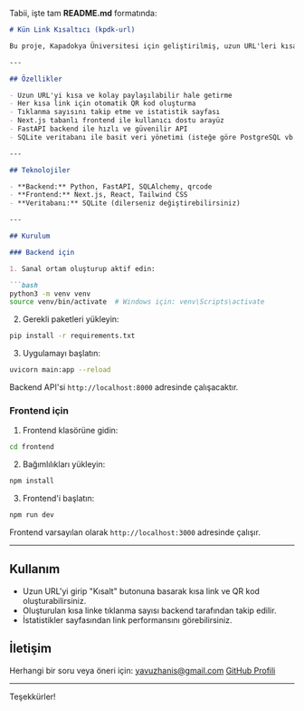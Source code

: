 Tabii, işte tam **README.md** formatında:

````markdown
# Kün Link Kısaltıcı (kpdk-url)

Bu proje, Kapadokya Üniversitesi için geliştirilmiş, uzun URL'leri kısaltan ve takip edilebilen bir link kısaltıcı uygulamasıdır. Aynı zamanda her kısa link için otomatik QR kod üretimi ve tıklanma sayacı gibi özellikler içermektedir.

---

## Özellikler

- Uzun URL'yi kısa ve kolay paylaşılabilir hale getirme  
- Her kısa link için otomatik QR kod oluşturma  
- Tıklanma sayısını takip etme ve istatistik sayfası  
- Next.js tabanlı frontend ile kullanıcı dostu arayüz  
- FastAPI backend ile hızlı ve güvenilir API  
- SQLite veritabanı ile basit veri yönetimi (isteğe göre PostgreSQL vb. değiştirilebilir)

---

## Teknolojiler

- **Backend:** Python, FastAPI, SQLAlchemy, qrcode  
- **Frontend:** Next.js, React, Tailwind CSS  
- **Veritabanı:** SQLite (dilerseniz değiştirebilirsiniz)  

---

## Kurulum

### Backend için

1. Sanal ortam oluşturup aktif edin:

```bash
python3 -m venv venv
source venv/bin/activate  # Windows için: venv\Scripts\activate
````

2. Gerekli paketleri yükleyin:

```bash
pip install -r requirements.txt
```

3. Uygulamayı başlatın:

```bash
uvicorn main:app --reload
```

Backend API'si `http://localhost:8000` adresinde çalışacaktır.

### Frontend için

1. Frontend klasörüne gidin:

```bash
cd frontend
```

2. Bağımlılıkları yükleyin:

```bash
npm install
```

3. Frontend'i başlatın:

```bash
npm run dev
```

Frontend varsayılan olarak `http://localhost:3000` adresinde çalışır.

---

## Kullanım

* Uzun URL'yi girip "Kısalt" butonuna basarak kısa link ve QR kod oluşturabilirsiniz.
* Oluşturulan kısa linke tıklanma sayısı backend tarafından takip edilir.
* İstatistikler sayfasından link performansını görebilirsiniz.



## İletişim

Herhangi bir soru veya öneri için:
[yavuzhanis@gmail.com](mailto:yavuzhanis@gmail.com)
[GitHub Profili](https://github.com/yavuzhanis)

---

Teşekkürler!

